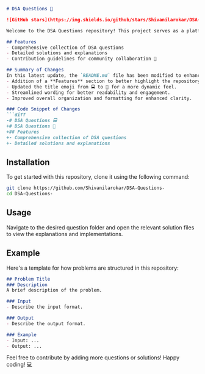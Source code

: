 ```markdown
# DSA Questions 🚀

![GitHub stars](https://img.shields.io/github/stars/Shivanilarokar/DSA-Questions-?style=social) ![Forks](https://img.shields.io/github/forks/Shivanilarokar/DSA-Questions-?style=social)

Welcome to the DSA Questions repository! This project serves as a platform for developers and learners to practice and enhance their skills in Data Structures and Algorithms (DSA). This repository is designed to help you improve your understanding of various data structures and algorithms through a collection of questions and solutions.

## Features
- Comprehensive collection of DSA questions
- Detailed solutions and explanations
- Contribution guidelines for community collaboration 🤝

## Summary of Changes
In this latest update, the `README.md` file has been modified to enhance clarity and structure. Notable changes include:
- Addition of a **Features** section to better highlight the repository's offerings.
- Updated the title emoji from 🚍 to 🚀 for a more dynamic feel.
- Streamlined wording for better readability and engagement.
- Improved overall organization and formatting for enhanced clarity.

### Code Snippet of Changes
```diff
-# DSA Questions 🚍
+# DSA Questions 🚀
+## Features
+- Comprehensive collection of DSA questions
+- Detailed solutions and explanations
```

## Installation
To get started with this repository, clone it using the following command:
```bash
git clone https://github.com/Shivanilarokar/DSA-Questions-
cd DSA-Questions-
```

## Usage
Navigate to the desired question folder and open the relevant solution files to view the explanations and implementations.

## Example
Here's a template for how problems are structured in this repository:
```markdown
## Problem Title
### Description
A brief description of the problem.

### Input
- Describe the input format.

### Output
- Describe the output format.

### Example
- Input: ...
- Output: ...
```

Feel free to contribute by adding more questions or solutions! Happy coding! 💻
```